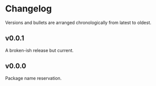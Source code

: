 # Changelog

Versions and bullets are arranged chronologically from latest to oldest.

## v0.0.1

A broken-ish release but current.

## v0.0.0

Package name reservation.

